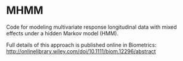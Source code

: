 MHMM
====

Code for modeling multivariate response longitudinal data with mixed effects under a hidden Markov model (HMM).

Full details of this approach is published online in Biometrics:
http://onlinelibrary.wiley.com/doi/10.1111/biom.12296/abstract

